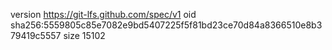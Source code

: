 version https://git-lfs.github.com/spec/v1
oid sha256:5559805c85e7082e9bd5407225f5f81bd23ce70d84a8366510e8b379419c5557
size 15102
